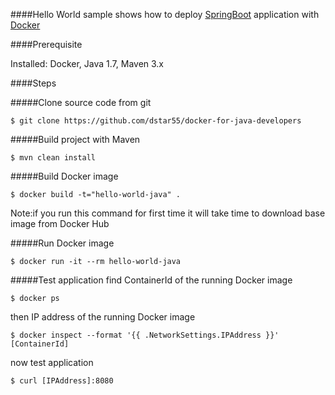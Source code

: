 ####Hello World sample shows how to deploy [SpringBoot](http://projects.spring.io/spring-boot/) application with [Docker](https://www.docker.com/)

####Prerequisite

Installed: Docker, Java 1.7, Maven 3.x

####Steps

#####Clone source code from git
```
$ git clone https://github.com/dstar55/docker-for-java-developers
```

#####Build project with Maven
```
$ mvn clean install
```

#####Build Docker image
```
$ docker build -t="hello-world-java" .
```

Note:if you run this command for first time it will take time to download base image from Docker Hub

#####Run Docker image
```
$ docker run -it --rm hello-world-java
```

#####Test application
find ContainerId of the running Docker image
```
$ docker ps
```

then IP address of the running Docker image
```
$ docker inspect --format '{{ .NetworkSettings.IPAddress }}' [ContainerId]
```

now test application
```
$ curl [IPAddress]:8080
```

